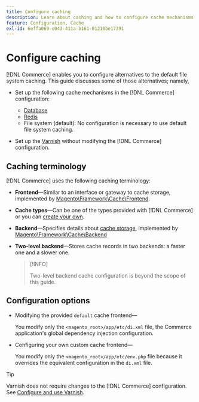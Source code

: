 ```yaml
---
title: Configure caching
description: Learn about caching and how to configure cache mechanisms for the Adobe Commerce application.
feature: Configuration, Cache
exl-id: 6effa069-c043-411a-b161-01210be17391
---
```

# Configure caching

[!DNL Commerce] enables you to configure alternatives to the default file system caching. This guide discusses some of those alternatives; namely,

- Set up the following cache mechanisms in the [!DNL Commerce] configuration:

  - [Database](https://developer.adobe.com/commerce/php/development/cache/partial/database-caching/)
  - [Redis](config-redis.md)
  - File system (default): No configuration is necessary to use default file system caching.

- Set up the [Varnish](config-varnish.md) without modifying the [!DNL Commerce] configuration.

## Caching terminology

[!DNL Commerce] uses the following caching terminology:

- **Frontend**—Similar to an interface or gateway to cache storage, implemented by [Magento\Framework\Cache\Frontend](https://github.com/magento/magento2/tree/2.4/lib/internal/Magento/Framework/Cache/Frontend).
- **Cache types**—Can be one of the types provided with [!DNL Commerce] or you can [create your own](https://developer.adobe.com/commerce/php/development/cache/partial/cache-type/).
- **Backend**—Specifies details about [cache storage](https://framework.zend.com/manual/1.12/en/zend.cache.backends.html), implemented by [Magento\Framework\Cache\Backend](https://github.com/magento/magento2/tree/2.4/lib/internal/Magento/Framework/Cache/Backend)
- **Two-level backend**—Stores cache records in two backends: a faster one and a slower one.

  >[!INFO]
  >
  >Two-level backend cache configuration is beyond the scope of this guide.

## Configuration options

- Modifying the provided `default` cache frontend—

   You modify only the `<magento_root>/app/etc/di.xml` file, the Commerce application's global dependency injection configuration.

- Configuring your own custom cache frontend—

  You modify only the `<magento_root>/app/etc/env.php` file because it overrides the equivalent configuration in the `di.xml` file.

>[!TIP]
>
>Varnish does not require changes to the [!DNL Commerce] configuration. See [Configure and use Varnish](config-varnish.md).
